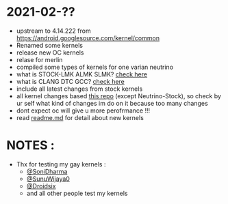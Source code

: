 # 2021-02-??
* upstream to 4.14.222 from https://android.googlesource.com/kernel/common
* Renamed some kernels
* release new OC kernels
* relase for merlin
* compiled some types of kernels for one varian neutrino
* what is STOCK-LMK ALMK SLMK? <a href="https://github.com/ZyCromerZ/lancelot/blob/changelogs/about-lmk.md">check here</a>
* what is CLANG DTC GCC? <a href="https://github.com/ZyCromerZ/lancelot/blob/changelogs/about-compiler.md">check here</a>
* include all latest changes from stock kernels
* all kernel changes based <a href="https://github.com/ZyCromerZ/lancelot/tree/20210216/main">this repo</a> (except Neutrino-Stock), so check by ur self what kind of changes im do on it because too many changes
* dont expect oc will give u more perofrmance !!!
* read <a href="https://github.com/ZyCromerZ/lancelot/blob/changelogs/readme.md">readme.md</a> for detail about new kernels

# NOTES :
* Thx for testing my gay kernels :
    * <a href="https://t.me/SoniDharma">@SoniDharma</a>
    * <a href="https://t.me/SunuWijaya0">@SunuWijaya0</a>
    * <a href="https://t.me/Droidsix ">@Droidsix</a>
    * and all other people test my kernels